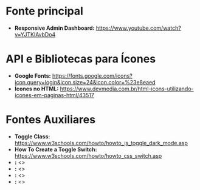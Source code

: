 # Fonte principal
- **Responsive Admin Dashboard:** <https://www.youtube.com/watch?v=YJTKlAvbDo4>

# API e Bibliotecas para Ícones
- **Google Fonts:** <https://fonts.google.com/icons?icon.query=login&icon.size=24&icon.color=%23e8eaed>
- **Ícones no HTML:** <https://www.devmedia.com.br/html-icons-utilizando-icones-em-paginas-html/43517>

# Fontes Auxiliares
- **Toggle Class:** <https://www.w3schools.com/howto/howto_js_toggle_dark_mode.asp>
- **How To Create a Toggle Switch:** <https://www.w3schools.com/howto/howto_css_switch.asp>
- **:** <>
- **:** <>
- **:** <>
- **:** <>
